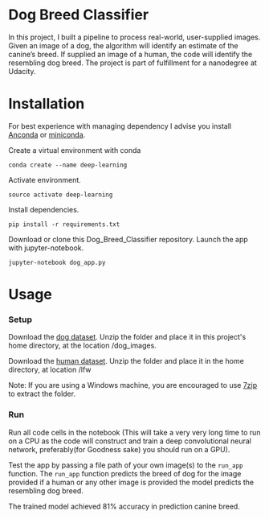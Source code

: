 # Dog Breed Classifier

In this project, I built a pipeline to process real-world, user-supplied images. Given an image of a dog, the algorithm will identify an estimate of the canine’s breed. If supplied an image of a human, the code will identify the resembling dog breed. The project is part of fulfillment for a nanodegree at Udacity.

# Installation

For best experience with managing dependency I advise you install [Anconda](https://docs.anaconda.com/anaconda/install/) or [miniconda](https://docs.conda.io/projects/continuumio-conda/en/latest/user-guide/install/download.html).

Create a virtual environment with conda
```
conda create --name deep-learning
```
Activate environment.
```
source activate deep-learning
```

Install dependencies.

```
pip install -r requirements.txt
```

Download or clone this Dog_Breed_Classifier repository. Launch the app with jupyter-notebook.
```
jupyter-notebook dog_app.py
```

# Usage

### Setup
Download the [dog dataset](https://s3-us-west-1.amazonaws.com/udacity-aind/dog-project/dogImages.zip). Unzip the folder and place it in this project's home directory, at the location /dog_images.

Download the [human dataset](https://s3-us-west-1.amazonaws.com/udacity-aind/dog-project/lfw.zip). Unzip the folder and place it in the home directory, at location /lfw

Note: If you are using a Windows machine, you are encouraged to use [7zip](http://www.7-zip.org/) to extract the folder.

### Run
Run all code cells in the notebook (This will take a very very long time to run on a CPU as the code will construct and train a deep convolutional neural network, preferably(for Goodness sake) you should run on a GPU).

Test the app by passing a file path of your own image(s) to the `run_app` function. The `run_app` function predicts the breed of dog for the image provided if a human or any other image is provided the model predicts the resembling dog breed.


The trained model achieved 81% accuracy in prediction canine breed.




